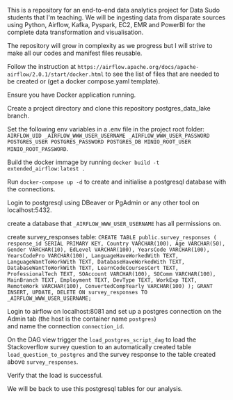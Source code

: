 This is a repository for an end-to-end data analytics project for Data Sudo students that I'm teaching.
We will be ingesting data from disparate sources using Python, Airflow, Kafka, Pyspark, EC2, EMR and PowerBI for the complete data transformation and visualisation.

The repository will grow in complexity as we progress but I will strive to make all our codes and manifest files reusable.

Follow the instruction at `https://airflow.apache.org/docs/apache-airflow/2.0.1/start/docker.html` to see the list of files that are needed to be created or (get a docker compose.yaml template).

Ensure you have Docker application running.

Create a project directory and clone this repository postgres_data_lake branch.

Set the following env variables in a .env file in the project root folder:
`AIRFLOW_UID
_AIRFLOW_WWW_USER_USERNAME
_AIRFLOW_WWW_USER_PASSWORD
POSTGRES_USER
POSTGRES_PASSWORD
POSTGRES_DB
MINIO_ROOT_USER
MINIO_ROOT_PASSWORD`.

Build the docker immage by running `docker build -t extended_airflow:latest .`

Run `docker-compose up -d` to create and initialise a postgresql database with the connections.

Login to postgresql using DBeaver or PgAdmin or any other tool on localhost:5432.

create a database that `_AIRFLOW_WWW_USER_USERNAME` has all permissions on.

create survey_responses table:
`CREATE TABLE public.survey_responses (
    response_id SERIAL PRIMARY KEY,
    Country VARCHAR(100),
    Age VARCHAR(50),
    Gender VARCHAR(10),
    EdLevel VARCHAR(100),
    YearsCode VARCHAR(100),
    YearsCodePro VARCHAR(100),
    LanguageHaveWorkedWith TEXT,
    LanguageWantToWorkWith TEXT,
    DatabaseHaveWorkedWith TEXT,
    DatabaseWantToWorkWith TEXT,
    LearnCodeCoursesCert TEXT,
    ProfessionalTech TEXT,
    SOAccount VARCHAR(100),
    SOComm VARCHAR(100),
    MainBranch TEXT,
    Employment TEXT,
    DevType TEXT,
    WorkExp TEXT,
    RemoteWork VARCHAR(100),
    ConvertedCompYearly VARCHAR(100)
);
GRANT INSERT, UPDATE, DELETE ON survey_responses TO _AIRFLOW_WWW_USER_USERNAME;`

Login to airflow on localhost:8081 and set up a postgres connection on the Admin tab (the host is the container name `postgres`) \
and name the connection `connection_id`.

On the DAG view trigger the `load_postgres_script_dag` to load the Stackoverflow survey question to an automatically created table `load_question_to_postgres` and the survey response to the table created above `survey_responses`.

Verify that the load is successful.

We will be back to use this postgresql tables for our analysis.
